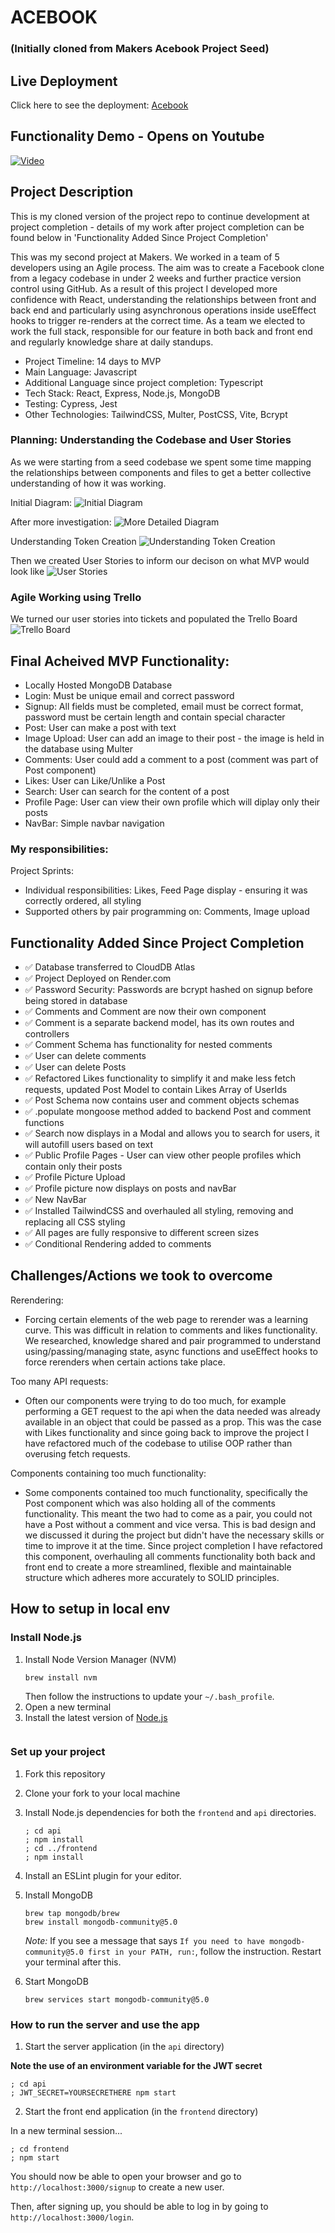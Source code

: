 # ACEBOOK 
### (Initially cloned from Makers Acebook Project Seed)

## Live Deployment
Click here to see the deployment: [Acebook](https://acebook-mo3r.onrender.com/login)

## Functionality Demo - Opens on Youtube
[![Video](https://img.youtube.com/vi/t2ITyMQkPe0/0.jpg)](https://www.youtube.com/watch?v=t2ITyMQkPe0&t=106s)

## Project Description
This is my cloned version of the project repo to continue development at project completion - details of my work after project completion can be found below in 'Functionality Added Since Project Completion'

This was my second project at Makers. We worked in a team of 5 developers using an Agile process. The aim was to create a Facebook clone from a legacy codebase in under 2 weeks and further practice version control using GitHub. As a result of this project I developed more confidence with React, understanding the relationships between front and back end and particularly using asynchronous operations inside useEffect hooks to trigger re-renders at the correct time. As a team we elected to work the full stack, responsible for our feature in both back and front end and regularly knowledge share at daily standups.

- Project Timeline: 14 days to MVP
- Main Language: Javascript
- Additional Language since project completion: Typescript
- Tech Stack: React, Express, Node.js, MongoDB
- Testing: Cypress, Jest
- Other Technologies: TailwindCSS, Multer, PostCSS, Vite, Bcrypt

### Planning: Understanding the Codebase and User Stories
As we were starting from a seed codebase we spent some time mapping the relationships between components and files to get a better collective understanding of how it was working. 

Initial Diagram:
![Initial Diagram](https://res.cloudinary.com/dut4qf1bt/image/upload/v1708423983/Demo%20Videos/RelationshipDiagram_aoyohj.png "Initial Diagram")

After more investigation:
![More Detailed Diagram](https://res.cloudinary.com/dut4qf1bt/image/upload/v1708423983/Demo%20Videos/AllComponents_ugqngb.png "More Detailed Diagram")

Understanding Token Creation
![Understanding Token Creation](https://res.cloudinary.com/dut4qf1bt/image/upload/v1708423982/Demo%20Videos/TokenGenerator_l7j5ly.png "Understanding Token Creation")

Then we created User Stories to inform our decison on what MVP would look like
![User Stories](https://res.cloudinary.com/dut4qf1bt/image/upload/v1708423982/Demo%20Videos/User_Stories_p3xopz.png "User Stories")

### Agile Working using Trello
We turned our user stories into tickets and populated the Trello Board
![Trello Board](https://res.cloudinary.com/dut4qf1bt/image/upload/v1708423331/Demo%20Videos/AcebookTrello_obyoyf.png "Trello Board")

## Final Acheived MVP Functionality:
- Locally Hosted MongoDB Database
- Login: Must be unique email and correct password
- Signup: All fields must be completed, email must be correct format, password must be certain length and contain special character
- Post: User can make a post with text
- Image Upload: User can add an image to their post - the image is held in the database using Multer
- Comments: User could add a comment to a post (comment was part of Post component)
- Likes: User can Like/Unlike a Post
- Search: User can search for the content of a post
- Profile Page: User can view their own profile which will diplay only their posts
- NavBar: Simple navbar navigation

### My responsibilities:

Project Sprints:
- Individual responsibilities: Likes, Feed Page display - ensuring it was correctly ordered, all styling
- Supported others by pair programming on: Comments, Image upload

## Functionality Added Since Project Completion

- ✅ Database transferred to CloudDB Atlas
- ✅ Project Deployed on Render.com
- ✅ Password Security: Passwords are bcrypt hashed on signup before being stored in database
- ✅ Comments and Comment are now their own component
- ✅ Comment is a separate backend model, has its own routes and controllers
- ✅ Comment Schema has functionality for nested comments
- ✅ User can delete comments
- ✅ User can delete Posts
- ✅ Refactored Likes functionality to simplify it and make less fetch requests, updated Post Model to contain Likes Array of UserIds
- ✅ Post Schema now contains user and comment objects schemas
- ✅ .populate mongoose method added to backend Post and comment functions
- ✅ Search now displays in a Modal and allows you to search for users, it will autofill users based on text
- ✅ Public Profile Pages - User can view other people profiles which contain only their posts
- ✅ Profile Picture Upload
- ✅ Profile picture now displays on posts and navBar
- ✅ New NavBar
- ✅ Installed TailwindCSS and overhauled all styling, removing and replacing all CSS styling
- ✅ All pages are fully responsive to different screen sizes
- ✅ Conditional Rendering added to comments

## Challenges/Actions we took to overcome

Rerendering:
- Forcing certain elements of the web page to rerender was a learning curve. This was difficult in relation to comments and likes functionality. We researched, knowledge shared and pair programmed to understand using/passing/managing state, async functions and useEffect hooks to force rerenders when certain actions take place.  

Too many API requests:
- Often our components were trying to do too much, for example performing a GET request to the api when the data needed was already available in an object that could be passed as a prop. This was the case with Likes functionality and since going back to improve the project I have refactored much of the codebase to utilise OOP rather than overusing fetch requests. 

Components containing too much functionality:
- Some components contained too much functionality, specifically the Post component which was also holding all of the comments functionality. This meant the two had to come as a pair, you could not have a Post without a comment and vice versa. This is bad design and we discussed it during the project but didn't have the necessary skills or time to improve it at the time. Since project completion I have refactored this component, overhauling all comments functionality both back and front end to create a more streamlined, flexible and maintainable structure which adheres more accurately to SOLID principles. 



## How to setup in local env
### Install Node.js

1. Install Node Version Manager (NVM)
   ```
   brew install nvm
   ```
   Then follow the instructions to update your `~/.bash_profile`.
2. Open a new terminal
3. Install the latest version of [Node.js](https://nodejs.org/en/)
   ```

### Set up your project

1. Fork this repository
2. Clone your fork to your local machine
3. Install Node.js dependencies for both the `frontend` and `api` directories.
   ```
   ; cd api
   ; npm install
   ; cd ../frontend
   ; npm install
   ```

5. Install an ESLint plugin for your editor.
6. Install MongoDB
   ```
   brew tap mongodb/brew
   brew install mongodb-community@5.0
   ```
   *Note:* If you see a message that says `If you need to have mongodb-community@5.0 first in your PATH, run:`, follow the instruction. Restart your terminal after this.
7. Start MongoDB
   ```
   brew services start mongodb-community@5.0
   ```

### How to run the server and use the app

1. Start the server application (in the `api` directory)

  **Note the use of an environment variable for the JWT secret**

   ```
   ; cd api
   ; JWT_SECRET=YOURSECRETHERE npm start
   ```
2. Start the front end application (in the `frontend` directory)

  In a new terminal session...

  ```
  ; cd frontend
  ; npm start
  ```

You should now be able to open your browser and go to `http://localhost:3000/signup` to create a new user.

Then, after signing up, you should be able to log in by going to `http://localhost:3000/login`.

```
